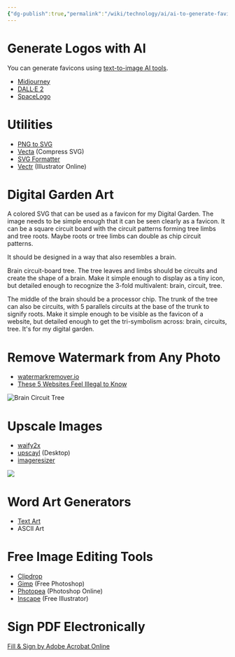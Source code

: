 ```yaml
---
{"dg-publish":true,"permalink":"/wiki/technology/ai/ai-to-generate-favicons/","tags":["technology","artificialintelligence"],"created":"Apr 18, 2023, 10:36 PM","updated":""}
---
```



# Generate Logos with AI

You can generate favicons using [text-to-image AI tools](https://madebynathan.com/2022/10/01/how-to-create-a-favicon-with-stable-diffusion-and-dalle-2/).
- [Midjourney](https://www.midjourney.com/home/)
- [DALL·E 2](https://openai.com/product/dall-e-2)
- [SpaceLogo](https://www.spacelogo.ai/)

# Utilities

- [PNG to SVG](https://www.pngtosvg.com/)
- [Vecta](https://vecta.io/nano) (Compress SVG)
- [SVG Formatter](https://codebeautify.org/svg-formatter-beautifier)
- [Vectr](https://vectr.com/) (Illustrator Online)


# Digital Garden Art

A colored SVG that can be used as a favicon for my Digital Garden. The image needs to be simple enough that it can be seen clearly as a favicon. It can be a square circuit board with the circuit patterns forming tree limbs and tree roots. Maybe roots or tree limbs can double as chip circuit patterns.

It should be designed in a way that also resembles a brain.

Brain circuit-board tree. The tree leaves and limbs should be circuits and create the shape of a brain. Make it simple enough to display as a tiny icon, but detailed enough to recognize the 3-fold multivalent: brain, circuit, tree.

The middle of the brain should be a processor chip. The trunk of the tree can also be circuits, with 5 parallels circuits at the base of the trunk to signify roots. Make it simple enough to be visible as the favicon of a website, but detailed enough to get the tri-symbolism across: brain, circuits, tree. It's for my digital garden.

# Remove Watermark from Any Photo

- [watermarkremover.io](https://www.watermarkremover.io/)
- [These 5 Websites Feel Illegal to Know](https://www.facebook.com/reel/579739394245728)

![Brain Circuit Tree](https://as1.ftcdn.net/v2/jpg/01/41/05/18/1000_F_141051867_PVI9Y30P6iW7k4ARYZd5Nn5j40Z1ivuy.jpg)

# Upscale Images

- [waify2x](https://waifu2x.udp.jp/index.html)
- [upscayl](https://github.com/upscayl/upscayl) (Desktop)
- [imageresizer](https://imageresizer.com/)

![](https://i.imgur.com/lgHtvSr.png)

# Word Art Generators

- [Text Art](https://tools.picsart.com/text/font-generator/text-art/)
- ASCII Art

# Free Image Editing Tools

- [Clipdrop](https://clipdrop.co/)
- [Gimp](https://www.gimp.org/) (Free Photoshop)
- [Photopea](https://www.photopea.com/) (Photoshop Online)
- [Inscape](https://inkscape.org/release/inkscape-1.2.2/windows/64-bit/msi/?redirected=1) (Free Illustrator)

# Sign PDF Electronically

[Fill & Sign by Adobe Acrobat Online](https://www.adobe.com/acrobat/online/sign-pdf.html)